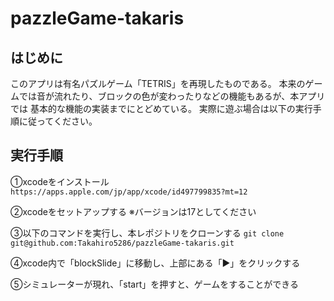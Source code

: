 # pazzleGame-takaris

## はじめに

このアプリは有名パズルゲーム「TETRIS」を再現したものである。
本来のゲームでは音が流れたり、ブロックの色が変わったりなどの機能もあるが、本アプリでは
基本的な機能の実装までにとどめている。
実際に遊ぶ場合は以下の実行手順に従ってください。


## 実行手順
①xcodeをインストール
`https://apps.apple.com/jp/app/xcode/id497799835?mt=12`

②xcodeをセットアップする
※バージョンは17としてください

③以下のコマンドを実行し、本レポジトリをクローンする
`git clone git@github.com:Takahiro5286/pazzleGame-takaris.git`

④xcode内で「blockSlide」に移動し、上部にある「▶️」をクリックする

⑤シミュレーターが現れ、「start」を押すと、ゲームをすることができる

